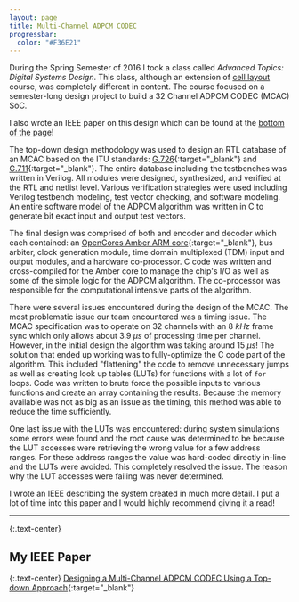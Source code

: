 ```yaml
---
layout: page
title: Multi-Channel ADPCM CODEC
progressbar:
  color: "#F36E21"
---
```


During the Spring Semester of 2016 I took a class called *Advanced Topics: Digital Systems Design*.
This class, although an extension of [cell layout](/projects/cell_layouts/) course, was completely
different in content. The course focused on a semester-long design project to build a 
32 Channel ADPCM CODEC (MCAC) SoC.

I also wrote an IEEE paper on this design which can be found at the [bottom of the page](#IEEE)!

The top-down design methodology was used to design an RTL database of an MCAC based on the
ITU standards: [G.726](https://www.itu.int/rec/T-REC-G.726/en){:target="_blank"} and 
[G.711](https://www.itu.int/rec/T-REC-G.711/en){:target="_blank"}.
The entire database including the testbenches was written in Verilog. All modules were designed,
synthesized, and verified at the RTL and netlist level. Various verification strategies were used
including Verilog testbench modeling, test vector checking, and software modeling. An entire software
model of the ADPCM algorithm was written in C to generate bit exact input and output test vectors.

The final design was comprised of both and encoder and decoder which each contained:
an [OpenCores Amber ARM core](http://opencores.org/project,amber){:target="_blank"},
bus arbiter, clock generation module, time domain multiplexed (TDM) input and output modules, and a hardware co-processor.
C code was written and cross-compiled for the Amber core to manage the chip's I/O as well as some of the simple logic
for the ADPCM algorithm. The co-processor was responsible for the computational intensive parts of the algorithm. 

There were several issues encountered during the design of the MCAC. The most problematic issue our team
encountered was a timing issue. The MCAC specification was to operate on 32 channels with an 8 *kHz* frame sync which
only allows about 3.9 *&#956;s* of processing time per channel. However, in the initial design the
algorithm was taking around 15 *&#956;s*! The solution that ended up working was to fully-optimize the C
code part of the algorithm. This included "flattening" the code to remove unnecessary jumps as well as creating
look up tables (LUTs) for functions with a lot of `for` loops. Code was written to brute force the possible
inputs to various functions and create an array containing the results. Because the memory available was not
as big as an issue as the timing, this method was able to reduce the time sufficiently.

One last issue with the LUTs was encountered: during system simulations some errors were found and the root cause was
determined to be because the LUT accesses were retrieving the wrong value for a few address ranges. For these address
ranges the value was hard-coded directly in-line and the LUTs were avoided. This completely resolved the issue. The reason
why the LUT accesses were failing was never determined.

I wrote an IEEE describing the system created in much more detail. I put a lot of time into
this paper and I would highly recommend giving it a read!

<a name="IEEE"></a>

***

{:.text-center}
## <i class="fa fa-file-text-o" aria-hidden="true"></i> My IEEE Paper <i class="fa fa-file-text-o" aria-hidden="true"></i> 

{:.text-center}
[Designing a Multi-Channel ADPCM CODEC Using a Top-down Approach](/static/cjg_mcac_ieee.pdf?v=1-02){:target="_blank"}
